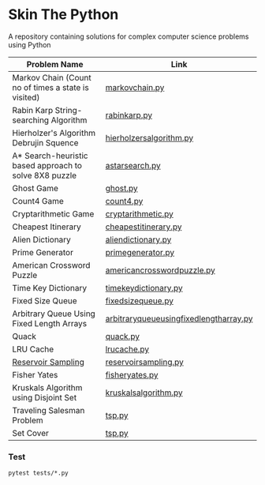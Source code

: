 # Skin The Python

A repository containing solutions for complex computer science problems using Python

| Problem Name                                            | Link                                                   |
| ------------------------------------------------------- | ------------------------------------------------------ |
| Markov Chain (Count no of times a state is visited)     | [markovchain.py](src/markovchain.py)                   |
| Rabin Karp String-searching Algorithm                   | [rabinkarp.py](src/rabinkarp.py)                       |
| Hierholzer's Algorithm Debrujin Squence                 | [hierholzersalgorithm.py](src/hierholzersalgorithm.py) |
| A\* Search-heuristic based approach to solve 8X8 puzzle | [astarsearch.py](src/astarsearch.py)                   |
| Ghost Game | [ghost.py](src/ghost.py)                   |
| Count4 Game | [count4.py](src/count4.py)                   |
| Cryptarithmetic Game | [cryptarithmetic.py](src/cryptarithmetic.py)                   |
| Cheapest Itinerary | [cheapestitinerary.py](src/cheapestitinerary.py)                   |
| Alien Dictionary | [aliendictionary.py](src/aliendictionary.py)                   |
| Prime Generator | [primegenerator.py](src/primegenerator.py)                   |
| American Crossword Puzzle | [americancrosswordpuzzle.py](src/americancrosswordpuzzle.py)                   |
| Time Key Dictionary | [timekeydictionary.py](src/timekeydictionary.py)                   |
| Fixed Size Queue | [fixedsizequeue.py](src/fixedsizequeue.py)                   |
| Arbitrary Queue Using Fixed Length Arrays | [arbitraryqueueusingfixedlengtharray.py](src/arbitraryqueueusingfixedlengtharray.py)                   |
| Quack | [quack.py](src/quack.py)                   |
| LRU Cache | [lrucache.py](src/lrucache.py)                   |
| [Reservoir Sampling](src/reservoirsampling.md) | [reservoirsampling.py](src/reservoirsampling.py)                   |
| Fisher Yates | [fisheryates.py](src/fisheryates.py)                   |
| Kruskals Algorithm using Disjoint Set | [kruskalsalgorithm.py](src/kruskalsalgorithm.py)                   |
| Traveling Salesman Problem | [tsp.py](src/tsp.py)                   |
| Set Cover | [tsp.py](src/setcover.py)                   |




### Test

```
pytest tests/*.py
```
